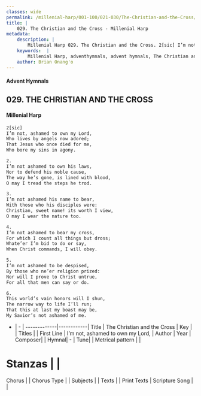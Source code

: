 ```yaml
---
classes: wide
permalink: /millenial-harp/001-100/021-030/The-Christian-and-the-Cross/
title: |
    029. The Christian and the Cross - Millenial Harp
metadata:
    description: |
        Millenial Harp 029. The Christian and the Cross. 2[sic] I’m not, ashamed to own my Lord, Who lives by angels now adored; That Jesus who once died for me, Who bore my sins in agony.
    keywords:  |
        Millenial Harp, adventhymnals, advent hymnals, The Christian and the Cross, I’m not, ashamed to own my Lord, . 
    author: Brian Onang'o
---
```

#### Advent Hymnals
## 029. THE CHRISTIAN AND THE CROSS
####  Millenial Harp
```txt
2[sic] 
I’m not, ashamed to own my Lord, 
Who lives by angels now adored; 
That Jesus who once died for me, 
Who bore my sins in agony.

2. 
I’m not ashamed to own his laws, 
Nor to defend his noble cause, 
The way he’s gone, is lined with blood, 
O may I tread the steps he trod.

3. 
I’m not ashamed his name to bear, 
With those who his disciples were: 
Christian, sweet name! its worth I view, 
O may I wear the nature too.

4. 
I’m not ashamed to bear my cross, 
For which I count all things but dross; 
Whate’er I’m bid to do or say, 
When Christ commands, I will obey.

5. 
I’m not ashamed to be despised, 
By those who ne’er religion prized: 
Nor will I prove to Christ untrue, 
For all that men can say or do.

6. 
This world’s vain honors will I shun, 
The narrow way to life I’ll run; 
That this at last my boast may be, 
My Savior’s not ashamed of me.
```
- |   -  |
-------------|------------|
Title | The Christian and the Cross |
Key |  |
Titles |  |
First Line | I’m not, ashamed to own my Lord,  |
Author | 
Year | 
Composer|  |
Hymnal|  - |
Tune|  |
Metrical pattern | |
# Stanzas |  |
Chorus |  |
Chorus Type |  |
Subjects |  |
Texts |  |
Print Texts | 
Scripture Song |  |
    
